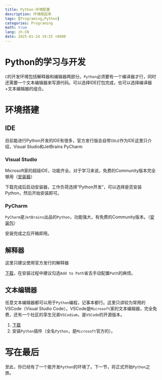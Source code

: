 ```yaml
---
title: Python-环境配置
description: 环境搭起来
tags: [Programing,Python]
categories: Programing
math: true
lang: zh-CN
date: 2025-01-24 19:25 +0800
--- 
```


# Python的学习与开发

`C`的开发环境包括解释器和编辑器两部分。`Python`必须要有一个编译器才行，同时还需要一个文本编辑器来写源代码。可以选择IDE打包完成，也可以选择编译器+文本编辑器的组合。

# 环境搭建

## IDE

目前能进行Python开发的IDE有很多，官方发行版会自带`IDLE`作为IDE这里只介绍，Visual Studio和JetBrains PyCharm

### Visual Studio

Microsoft家的超级IDE，功能齐全。对于学习来说，免费的Community版本完全够用（[安装器](https://visualstudio.microsoft.com/thank-you-downloading-visual-studio/?sku=Community&channel=Release&version=VS2022&source=VSLandingPage&cid=2030&passive=false)）

下载完成后启动安装器，工作负荷选择“Python开发”，可以选择是否安装Python，然后开始安装即可。

### PyCharm

`PyCharm`是`JetBrains`出品的`Python`，功能强大，有免费的Community版本。（[安装包](https://www.jetbrains.com/pycharm/download/other.html)）

安装完成之后开箱即用。

## 解释器

这里只建议使用官方发行的解释器

[下载](https://www.python.org/ftp/python/3.13.1/python-3.13.1-amd64.exe)，在安装过程中建议勾选`Add to Path`省去手动配置`Path`的麻烦。

## 文本编辑器

任意文本编辑器都可以用于`Python`编程，记事本都行。这里只讲较为常用的VSCode（Visual Studio Code）。VSCode是`Microsoft`家的文本编辑器，完全免费，还有一个社区的孪生兄弟`VSCodium`，是`VSCode`的开源版本。

1. [下载](https://code.visualstudio.com/docs/?dv=win64user)
2. 安装`Python`插件（全名`Python`，是`Microsoft`官方的）。

# 写在最后

至此，你已经有了一个能开发`Python`的环境了。下一节，将正式开始`Python`之旅。